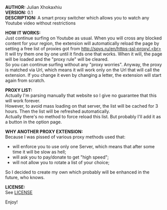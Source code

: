 **AUTHOR:** Julian Xhokaxhiu<br>
**VERSION:** 0.1<br>
**DESCRIPTION:** A smart proxy switcher which allows you to watch any Youtube video without restrictions<br>

**HOW IT WORKS:**<br>
Just continue surfing on Youtube as usual. When you will cross any blocked content for your region,
the extension will automatically reload the page by setting a free list of proxies got from http://spys.ru/en/https-ssl-proxy/.<br>
It will try them one by one until it finds one that works. When it will, the page will be loaded and the "proxy rule" will be cleared.<br>
So you can continue surfing without any "proxy worries". Anyway, the proxy is matched via Url, which means it will work only on the Url that will call the extension. If you change it even by changing a letter, the extension will start again from scratch.

**PROXY LIST:**<br>
Actually I'm parsing manually that website so I give no guarantee that this will work forever.<br>
However, to avoid mass loading on that server, the list will be cached for 3 hours. Then the list will be refreshed automatically.<br>
Actually there's no method to force reload this list. But probably I'll add it as a button in the option page.

**WHY ANOTHER PROXY EXTENSION:**<br>
Because I was pissed of various proxy methods used that:
- will enforce you to use only one Server, which means that after some time it will be slow as hell;
- will ask you to pay/donate to get "high speed";
- will not allow you to rotate a list of your choice;

So I decided to create my own which probably will be enhanced in the future, who knows.

**LICENSE:**<br>
See [LICENSE](https://github.com/julianxhokaxhiu/chrome-jailbreak-youtube/blob/master/LICENSE)

Enjoy!
